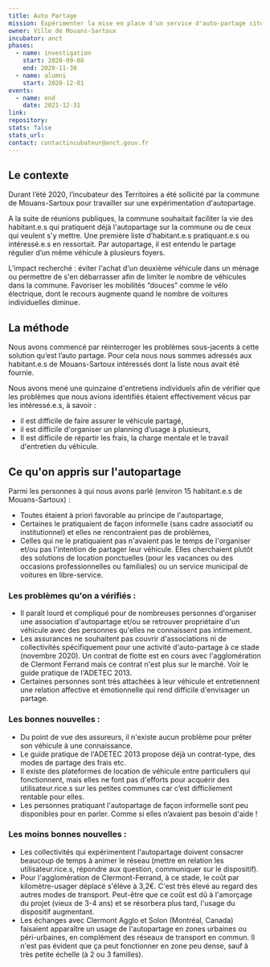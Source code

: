 ```yaml
---
title: Auto Partage
mission: Expérimenter la mise en place d'un service d'auto-partage citoyen
owner: Ville de Mouans-Sartoux
incubator: anct
phases:
  - name: investigation
    start: 2020-09-08
    end: 2020-11-30
  - name: alumni
    start: 2020-12-01
events:
  - name: end
    date: 2021-12-31
link: 
repository: 
stats: false
stats_url: 
contact: contactincubateur@anct.gouv.fr
---
```


## Le contexte

Durant l’été 2020, l’incubateur des Territoires a été sollicité par la commune de Mouans-Sartoux pour travailler sur une expérimentation d'autopartage.

A la suite de réunions publiques, la commune souhaitait faciliter la vie des habitant.e.s qui pratiquent déjà l'autopartage sur la commune ou de ceux qui veulent s'y mettre. Une première liste d’habitant.e.s pratiquant.e.s ou intéressé.e.s en ressortait.
Par autopartage, il est entendu le partage régulier d’un même véhicule à plusieurs foyers.

L’impact recherché : éviter l'achat d'un deuxième véhicule dans un ménage ou permettre de s'en débarrasser afin de limiter le nombre de véhicules dans la commune. Favoriser les mobilités “douces” comme le vélo électrique, dont le recours augmente quand le nombre de voitures individuelles diminue.

## La méthode

Nous avons commencé par réinterroger les problèmes sous-jacents à cette solution qu’est l’auto partage. Pour cela nous nous sommes adressés aux habitant.e.s de Mouans-Sartoux intéressés dont la liste nous avait été fournie.

Nous avons mené une quinzaine d'entretiens individuels afin de vérifier que les problèmes que nous avions identifiés étaient effectivement vécus par les intéressé.e.s, à savoir :
- il est difficile de faire assurer le véhicule partagé,
- il est difficile d'organiser un planning d’usage à plusieurs,
- Il est difficile de répartir les frais, la charge mentale et le travail d'entretien du
véhicule.

## Ce qu'on appris sur l'autopartage

Parmi les personnes à qui nous avons parlé (environ 15 habitant.e.s de Mouans-Sartoux) :
- Toutes étaient à priori favorable au principe de l'autopartage,
- Certaines le pratiquaient de façon informelle (sans cadre associatif ou institutionnel) et elles ne rencontraient pas de problèmes​,
- Celles qui ne le pratiquaient pas n'avaient pas le temps de l'organiser et/ou pas l'intention de partager leur véhicule. Elles cherchaient plutôt des solutions de location ponctuelles (pour les vacances ou des occasions professionnelles ou familiales) ou un service municipal de voitures en libre-service.

### Les problèmes qu'on a vérifiés :
- Il paraît lourd et compliqué pour de nombreuses personnes d'organiser une association d'autopartage et/ou se retrouver propriétaire d'un véhicule avec des personnes qu'elles ne connaissent pas intimement.
- Les assurances ne souhaitent pas couvrir d'associations ni de collectivités spécifiquement pour une activité d'auto-partage à ce stade (novembre 2020). Un contrat de flotte est en cours avec l'agglomération de Clermont Ferrand mais ce contrat n'est plus sur le marché. Voir ​le guide pratique de l'ADETEC 2013​.
- Certaines personnes sont très attachées à leur véhicule et entretiennent une relation affective et émotionnelle qui rend difficile d'envisager un partage.

### Les bonnes nouvelles :
- Du point de vue des assureurs, il n'existe aucun problème pour prêter son véhicule à une connaissance.
- Le guide pratique de l'ADETEC 2013​ propose déjà un contrat-type, des modes de partage des frais etc.
- Il existe des plateformes de location de véhicule entre particuliers qui fonctionnent, mais elles ne font pas d'efforts pour acquérir des utilisateur.rice.s sur les petites communes car c’est difficilement rentable pour elles.
- Les personnes pratiquant l'autopartage de façon informelle sont peu disponibles pour en parler. Comme si elles n’avaient pas besoin d'aide !

### Les moins bonnes nouvelles :
- Les collectivités qui expérimentent l'autopartage doivent consacrer beaucoup de temps à animer le réseau (mettre en relation les utilisateur.rice.s, répondre aux question, communiquer sur le dispositif).  
- Pour l'agglomération de Clermont-Ferrand, à ce stade, le coût par kilomètre-usager déplacé s'élève à 3,2€. C'est très élevé au regard des autres modes de transport. Peut-être que ce coût est dû à l'amorçage du projet (vieux de 3-4 ans) et se résorbera plus tard, l'usage du dispositif augmentant.
- Les échanges avec Clermont Agglo et Solon (Montréal, Canada) faisaient apparaître un usage de l'autopartage en zones urbaines ou péri-urbaines, en complément des réseaux de transport en commun. Il n'est pas évident que ça peut fonctionner en zone peu dense, sauf à très petite échelle (à 2 ou 3 familles).
